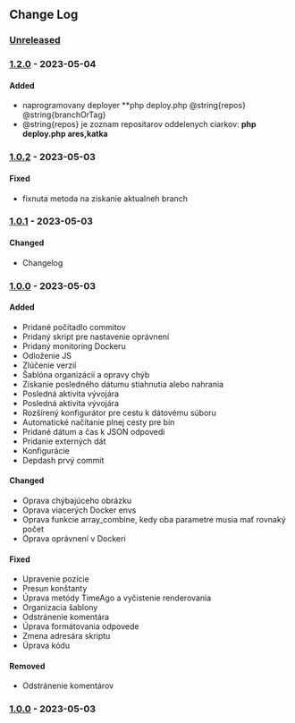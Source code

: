 ## Change Log

### [Unreleased][unreleased]

### [1.2.0] - 2023-05-04
#### Added
- naprogramovany deployer **php deploy.php <required>@string{repos} <optional>@string{branchOrTag}
- @string{repos} je zoznam repositarov oddelenych ciarkov: **php deploy.php ares,katka** 

### [1.0.2] - 2023-05-03
#### Fixed
- fixnuta metoda na ziskanie aktualneh branch

### [1.0.1] - 2023-05-03
#### Changed
- Changelog

### [1.0.0] - 2023-05-03
#### Added
- Pridané počítadlo commitov
- Pridaný skript pre nastavenie oprávnení
- Pridaný monitoring Dockeru
- Odloženie JS
- Zlúčenie verzií
- Šablóna organizácií a opravy chýb
- Získanie posledného dátumu stiahnutia alebo nahrania
- Posledná aktivita vývojára
- Posledná aktivita vývojára
- Rozšírený konfigurátor pre cestu k dátovému súboru
- Automatické načítanie plnej cesty pre bin
- Pridané dátum a čas k JSON odpovedi
- Pridanie externých dát
- Konfigurácie
- Depdash prvý commit

#### Changed
- Oprava chýbajúceho obrázku
- Oprava viacerých Docker envs
- Oprava funkcie array_combine, kedy oba parametre musia mať rovnaký počet
- Oprava oprávnení v Dockeri

#### Fixed
- Upravenie pozície
- Presun konštanty
- Úprava metódy TimeAgo a vyčistenie renderovania
- Organizacia šablony
- Odstránenie komentára
- Úprava formátovania odpovede
- Zmena adresára skriptu
- Úprava kódu

#### Removed
- Odstránenie komentárov

### [1.0.0] - 2023-05-03

[unreleased]: https://gitlab.dev.markiza.sk/devops/depdash/compare/1.2.0...master
[1.2.0]: https://gitlab.dev.markiza.sk/devops/depdash/compare/1.0.2...1.2.0
[1.0.2]: https://gitlab.dev.markiza.sk/devops/depdash/compare/1.0.1...1.0.2
[1.0.1]: https://gitlab.dev.markiza.sk/devops/depdash/compare/1.0.0...1.0.1
[1.0.0]: https://gitlab.dev.markiza.sk/devops/depdash/compare/8ec31e84459d962127984a5a353537eb57494a89...1.0.0
